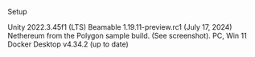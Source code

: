 Setup

Unity 2022.3.45f1 (LTS)
Beamable 1.19.11-preview.rc1 (July 17, 2024)
Nethereum from the Polygon sample build. (See screenshot).
PC, Win 11
Docker Desktop v4.34.2 (up to date)
